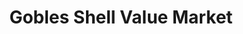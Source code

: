 ---
title: "Gobles Shell Value Market"
url: /gobles/gobles-shell-value-market/
shop: Lebensmittel
---